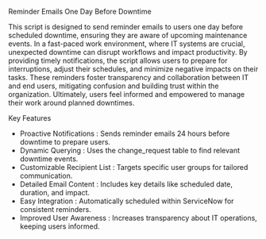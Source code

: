 Reminder Emails One Day Before Downtime

This script is designed to send reminder emails to users one day before scheduled downtime, ensuring they are aware of upcoming maintenance events. 
In a fast-paced work environment, where IT systems are crucial, unexpected downtime can disrupt workflows and impact productivity. By providing timely notifications, 
the script allows users to prepare for interruptions, adjust their schedules, and minimize negative impacts on their tasks. 
These reminders foster transparency and collaboration between IT and end users, mitigating confusion and building trust within the organization. 
Ultimately, users feel informed and empowered to manage their work around planned downtimes.

Key Features
- Proactive Notifications : Sends reminder emails 24 hours before downtime to prepare users.
- Dynamic Querying : Uses the change_request table to find relevant downtime events.
- Customizable Recipient List : Targets specific user groups for tailored communication.
- Detailed Email Content : Includes key details like scheduled date, duration, and impact.
- Easy Integration : Automatically scheduled within ServiceNow for consistent reminders.
- Improved User Awareness : Increases transparency about IT operations, keeping users informed.
